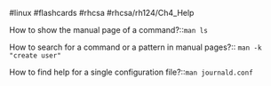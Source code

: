 #linux #flashcards #rhcsa #rhcsa/rh124/Ch4_Help 

How to show the manual page of a command?::`man ls`
<!--SR:!2023-10-10,67,310-->

How to search for a command or a pattern in manual pages?:: `man -k "create user"`
<!--SR:!2023-08-10,6,270-->

How to find help for a single configuration file?::`man journald.conf`
